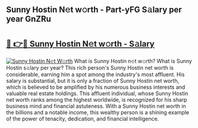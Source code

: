 ## Sunny Hostin N𝚎t w𝚘rth - Part-yFG S𝚊lary per year GnZRu

# <h2><a href="http://gc3xini.nevu.top/?p=Sunny+Hostin">🔗 👉🔴 Sunny Hostin N𝚎t w𝚘rth - S𝚊lary</a></h2>

[![Sunny Hostin N𝚎t W𝚘rth](https://i.imgur.com/Oavwk0R.jpeg)](http://gc3xini.nevu.top/?p=Sunny+Hostin)
What is Sunny Hostin n𝚎t w𝚘rth? What is Sunny Hostin s𝚊lary per year?
This rich person's Sunny Hostin net worth is considerable, earning him a spot among the industry's most affluent. His salary is substantial, but it is only a fraction of Sunny Hostin net worth, which is believed to be amplified by his numerous business interests and valuable real estate holdings. This affluent individual, whose Sunny Hostin net worth ranks among the highest worldwide, is recognized for his sharp business mind and financial astuteness. With a Sunny Hostin net worth in the billions and a notable income, this wealthy person is a shining example of the power of tenacity, dedication, and financial intelligence.
